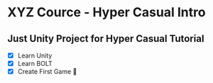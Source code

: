 # XYZ Cource - Hyper Casual Intro
 
## Just Unity Project for Hyper Casual Tutorial

- [x] Learn Unity
- [x] Learn BOLT
- [x] Create First Game :tada:
